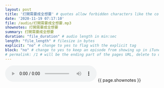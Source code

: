 ```yaml
---
layout: post
title: '打開需要成全想要' # quotes allow forbidden characters like the colon
date: '2020-11-19 07:17:10'
file: /audio/打開需要成全想要.mp3
shownotes: 打開需要成全想要
summary: 打開需要成全想要
duration: "file_duration" # audio length in min:sec
length: "file_length" # filesize in bytes
explicit: "no" # change to yes to flag with the explicit tag
block: "no" # change to yes to keep an episode from showing up in iTunes
# permalink: /1 # will be the ending part of the pages URL, delete to default to the title
---
```


<audio controls>
<source src="{{site.url}}{{site.baseurl}}{{ page.file }}" type="audio/x-mp3">
Your browser does not support the audio element.
</audio>
{{ page.shownotes }}
